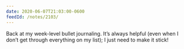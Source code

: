 ```yaml
---
date: 2020-06-07T21:03:00-0600
feedId: /notes/2103/
---
```


Back at my week-level bullet journaling. It’s always helpful (even when I don’t get through everything on my list); I just need to make it stick!